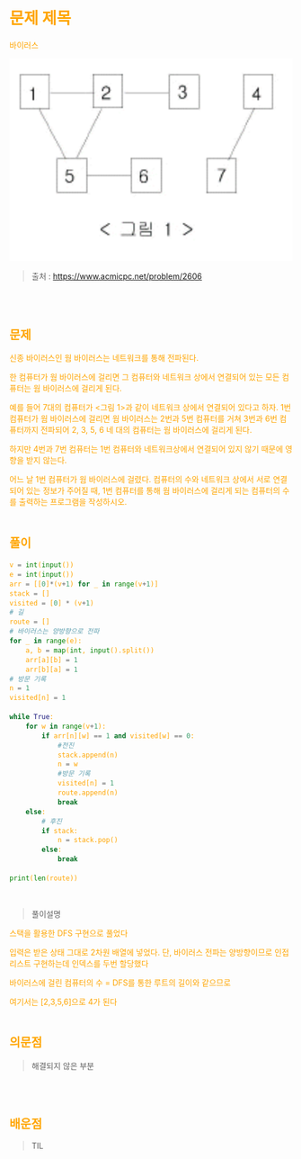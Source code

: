 <br/><Br>

<span style = "color:orange">

# 문제 제목
바이러스

![Alt text](image-1.png)
</span>
<br>

> 출처 : https://www.acmicpc.net/problem/2606


<br/><br>

## 문제

>
신종 바이러스인 웜 바이러스는 네트워크를 통해 전파된다. 

한 컴퓨터가 웜 바이러스에 걸리면 그 컴퓨터와 네트워크 상에서 연결되어 있는 모든 컴퓨터는 웜 바이러스에 걸리게 된다.

예를 들어 7대의 컴퓨터가 <그림 1>과 같이 네트워크 상에서 연결되어 있다고 하자. 1번 컴퓨터가 웜 바이러스에 걸리면 웜 바이러스는 2번과 5번 컴퓨터를 거쳐 3번과 6번 컴퓨터까지 전파되어 2, 3, 5, 6 네 대의 컴퓨터는 웜 바이러스에 걸리게 된다. 

하지만 4번과 7번 컴퓨터는 1번 컴퓨터와 네트워크상에서 연결되어 있지 않기 때문에 영향을 받지 않는다.


어느 날 1번 컴퓨터가 웜 바이러스에 걸렸다. 컴퓨터의 수와 네트워크 상에서 서로 연결되어 있는 정보가 주어질 때, 1번 컴퓨터를 통해 웜 바이러스에 걸리게 되는 컴퓨터의 수를 출력하는 프로그램을 작성하시오.
<br/><br>

## 풀이

```python
v = int(input())
e = int(input())
arr = [[0]*(v+1) for _ in range(v+1)]
stack = []
visited = [0] * (v+1)
# 길
route = []
# 바이러스는 양방향으로 전파
for _ in range(e):
    a, b = map(int, input().split())
    arr[a][b] = 1
    arr[b][a] = 1
# 방문 기록
n = 1
visited[n] = 1

while True:
    for w in range(v+1):
        if arr[n][w] == 1 and visited[w] == 0:
            #전진
            stack.append(n)
            n = w
            #방문 기록
            visited[n] = 1
            route.append(n)
            break
    else:
        # 후진
        if stack:
            n = stack.pop()
        else:
            break

print(len(route))
```
<br>

> 풀이설명


스택을 활용한 DFS 구현으로 풀었다

입력은 받은 상태 그대로 2차원 배열에 넣었다. 단, 바이러스 전파는 양방향이므로 인접 리스트 구현하는데 인덱스를 두번 할당했다

바이러스에 걸린 컴퓨터의 수 = DFS를 통한 루트의 길이와 같으므로

여기서는 [2,3,5,6]으로 4가 된다 
<br/><br>


## 의문점
> 해결되지 않은 부분


<br/><br>


## 배운점
> TIL

